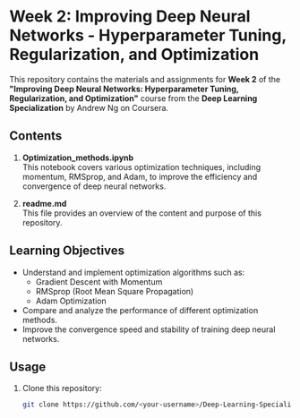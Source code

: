 # Week 2: Improving Deep Neural Networks - Hyperparameter Tuning, Regularization, and Optimization

This repository contains the materials and assignments for **Week 2** of the **"Improving Deep Neural Networks: Hyperparameter Tuning, Regularization, and Optimization"** course from the **Deep Learning Specialization** by Andrew Ng on Coursera.

## Contents

1. **Optimization_methods.ipynb**  
   This notebook covers various optimization techniques, including momentum, RMSprop, and Adam, to improve the efficiency and convergence of deep neural networks.

2. **readme.md**  
   This file provides an overview of the content and purpose of this repository.

## Learning Objectives

- Understand and implement optimization algorithms such as:
  - Gradient Descent with Momentum
  - RMSprop (Root Mean Square Propagation)
  - Adam Optimization
- Compare and analyze the performance of different optimization methods.
- Improve the convergence speed and stability of training deep neural networks.

## Usage

1. Clone this repository:
   ```bash
   git clone https://github.com/<your-username>/Deep-Learning-Specialization.git
